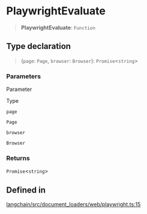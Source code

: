 PlaywrightEvaluate
==================

> **PlaywrightEvaluate**: `Function`

Type declaration[​](#type-declaration "Direct link to Type declaration")
------------------------------------------------------------------------

> (`page`: `Page`, `browser`: `Browser`): `Promise`<`string`\>

### Parameters[​](#parameters "Direct link to Parameters")

Parameter

Type

`page`

`Page`

`browser`

`Browser`

### Returns[​](#returns "Direct link to Returns")

`Promise`<`string`\>

Defined in[​](#defined-in "Direct link to Defined in")
------------------------------------------------------

[langchain/src/document\_loaders/web/playwright.ts:15](https://github.com/hwchase17/langchainjs/blob/46e1734/langchain/src/document_loaders/web/playwright.ts#L15)